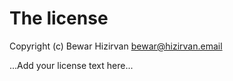 # The license

Copyright (c) Bewar Hizirvan <bewar@hizirvan.email>

...Add your license text here...